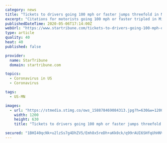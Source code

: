 ```yaml
---
category: news
title: "Tickets to drivers going 100 mph or faster jumps threefold in Minnesota during the COVID-19 pandemic"
excerpt: "Citations for motorists going 100 mph or faster tripled in Minnesota after Gov. Tim Walz issued a stay-at-home order in late March to impede the COVID-19 pandemic. That’s not all. Fatal crashes rose nearly 30% at a time when traffic volume has declined 30% to 50%,"
publishedDateTime: 2020-05-06T17:14:00Z
webUrl: "https://www.startribune.com/tickets-to-drivers-going-100-mph-or-faster-jumps-threefold-in-minnesota-during-the-covid-19-pandemic/570242592/"
type: article
quality: 40
heat: 40
published: false

provider:
  name: StarTribune
  domain: startribune.com

topics:
  - Coronavirus in US
  - Coronavirus

tags:
  - US-MN

images:
  - url: "https://stmedia.stimg.co/ows_158878469084313.jpg?h=630&w=1200&fit=crop&bg=999&crop=faces"
    width: 1200
    height: 630
    title: "Tickets to drivers going 100 mph or faster jumps threefold in Minnesota during the COVID-19 pandemic"

secured: "1BHI40qcNk+u2lzSs7g4DhZV5/Emh8x5reDh+aKk0ck/q99rAUI6SHfqUhHNVIrX++YstwEIDCv5/qm4jJTpXBTXByjV2jITL57EZaG1xXVuNW7ZF7wi9BUr48x83aepb6/EGQOT6ZQusG56OKufbmLosj8E5I0/SqrLEUhv9DTCfRmf5m+iKjsASaW/Z/JtOsL8MRRMFQTR7X3sHyrzOMGlz44Z8BnYM43CupFIZNYo6DDJWTm/S3hu0/eBeieUr+Ym3/2wERMoEvdoRqKLFdqg9ppjIKsJ3zTmG9JCKc2UeYdO552mVwpqYONSgItvjvqZ+Ez0skFgWCwXbwpOaJ4gFFDyKixif2BVG/fPa295sd5DcFvaGUMYmb5efx3/uA4YA+0OsKturNnvpuT9xo285/nuPuiGXcgFNlW6074Nx3OktOuKkwtRcXu5VU0v7EiUL1KT6VST3CPxpuhEKwCYhJmHw5vtQbXxjWzId8M=;Stc1cLSGXYmzCs+gh6ic5w=="
---
```


